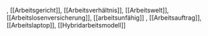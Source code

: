 , [[Arbeitsgericht]], [[Arbeitsverhältnis]], [[Arbeitswelt]], [[Arbeitslosenversicherung]], [[arbeitsunfähig]]
, [[Arbeitsauftrag]], [[Arbeitslaptop]], [[Hybridarbeitsmodell]]